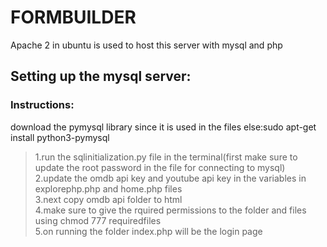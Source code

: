 # FORMBUILDER

Apache 2 in ubuntu is used to host this server with mysql and php

## Setting up the mysql server:

### Instructions:

download the pymysql library since it is used in the files else:sudo apt-get install python3-pymysql

> 1.run the sqlinitialization.py file in the terminal(first make sure to update the root password in the file for connecting to mysql) <br>
> 2.update the omdb api key and youtube api key in the variables in explorephp.php and home.php files<br>
> 3.next copy omdb api folder to html<br>
> 4.make sure to give the rquired permissions to the folder and files using chmod 777 requiredfiles<br>
> 5.on running the folder index.php will be the login page
